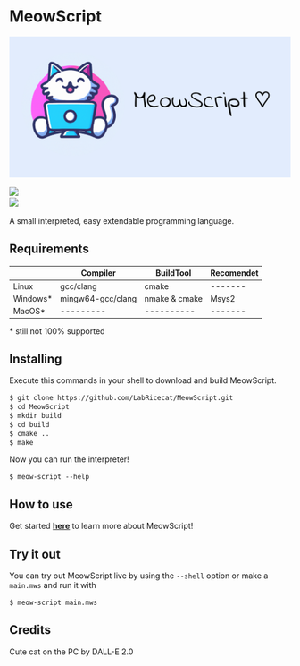 # MeowScript

![Error Loading Image!](./assets/LogoLong.png)

<div id="badges">
   <img src="https://img.shields.io/github/v/release/LabRiceCat/MeowScript?label=latest&style=for-the-badge"/>
</div>
<img src="https://img.shields.io/github/license/LabRiceCat/MeowScript"/>  

A small interpreted, easy extendable programming language.  

## Requirements
|             | Compiler          | BuildTool     | Recomendet|
|-------------|-------------------|---------------|-----------|
| Linux       | gcc/clang         | cmake         |  -------  |
| Windows*    | mingw64-gcc/clang | nmake & cmake |   Msys2   |
| MacOS*      | ---------         | ----------    |  -------  |

\* still not 100% supported

## Installing
Execute this commands in your shell to download and build MeowScript.
```
$ git clone https://github.com/LabRicecat/MeowScript.git
$ cd MeowScript
$ mkdir build
$ cd build
$ cmake ..
$ make
```
Now you can run the interpreter!
```
$ meow-script --help
```

## How to use
Get started **[here](https://github.com/SirWolfi/MeowScript/wiki)** to learn more about MeowScript!

## Try it out
You can try out MeowScript live by using the `--shell` option or make a `main.mws` and run it with
```
$ meow-script main.mws
```

## Credits
Cute cat on the PC by DALL-E 2.0

